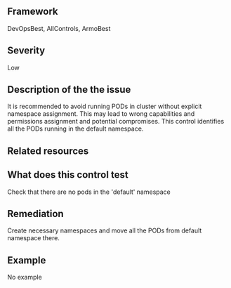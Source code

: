 ## Framework
DevOpsBest, AllControls, ArmoBest
 
## Severity
Low

## Description of the the issue
It is recommended to avoid running PODs in cluster without explicit namespace assignment. This may lead to wrong capabilities and permissions assignment and potential compromises. This control identifies all the PODs running in the default namespace.
 
## Related resources

## What does this control test
Check that there are no pods in the 'default' namespace
 
## Remediation
Create necessary namespaces and move all the PODs from default namespace there.
 
## Example
No example
